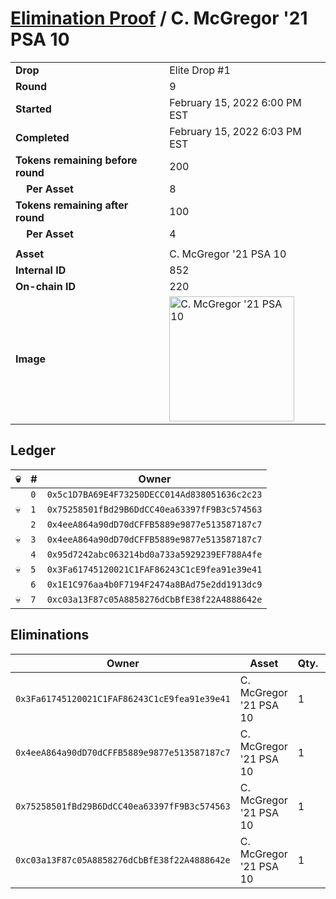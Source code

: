 # [Elimination Proof](./readme.md) / C. McGregor &#039;21 PSA 10

|||
|---|---|
| **Drop** | Elite Drop #1 |
| **Round** | 9 |
| **Started** | February 15, 2022 6:00 PM EST |
| **Completed** | February 15, 2022 6:03 PM EST |
| **Tokens remaining before round** | 200 |
| **&nbsp;&nbsp;&nbsp;&nbsp;Per Asset** | 8 |
| **Tokens remaining after round** | 100 |
| **&nbsp;&nbsp;&nbsp;&nbsp;Per Asset** | 4 |
| | |
| **Asset** | C. McGregor &#039;21 PSA 10 |
| **Internal ID** | 852 |
| **On-chain ID** | 220 |
| **Image** | <img src="https://tcdn.blokpax.com/95836cf2-27e3-4c19-abd5-6ea6de8f3e02/be0d146bc4b7a033e63e59ef0b3ba7cd872744b1c7e4191c4b2685ec57e9e305.png" height="200" alt="C. McGregor &#039;21 PSA 10" /> |

## Ledger

| 💀 | # | Owner |
| --- | --- | --- |
|  | `0` | `0x5c1D7BA69E4F73250DECC014Ad838051636c2c23` |
| 💀 | `1` | `0x75258501fBd29B6DdCC40ea63397fF9B3c574563` |
|  | `2` | `0x4eeA864a90dD70dCFFB5889e9877e513587187c7` |
| 💀 | `3` | `0x4eeA864a90dD70dCFFB5889e9877e513587187c7` |
|  | `4` | `0x95d7242abc063214bd0a733a5929239EF788A4fe` |
| 💀 | `5` | `0x3Fa61745120021C1FAF86243C1cE9fea91e39e41` |
|  | `6` | `0x1E1C976aa4b0F7194F2474a8BAd75e2dd1913dc9` |
| 💀 | `7` | `0xc03a13F87c05A8858276dCbBfE38f22A4888642e` |


## Eliminations

| Owner | Asset | Qty. | Transaction |
| --- | --- | --- | --- |
| `0x3Fa61745120021C1FAF86243C1cE9fea91e39e41` | C. McGregor '21 PSA 10 | 1 | [Polygonscan](https://polygonscan.com/tx/0xbf41dd8860b02e994fefd906be9e1ae54be9f7353c50a8d1211eaa874c9e4bfe) |
| `0x4eeA864a90dD70dCFFB5889e9877e513587187c7` | C. McGregor '21 PSA 10 | 1 | [Polygonscan](https://polygonscan.com/tx/0x3b04efb7d09a18f6fa0740882e785d8df276d9cf2aad01875a0fccf7ccbe20d1) |
| `0x75258501fBd29B6DdCC40ea63397fF9B3c574563` | C. McGregor '21 PSA 10 | 1 | [Polygonscan](https://polygonscan.com/tx/0xd98fe71c3e2adedb4b12090d6b80aa5f3fba4659b6e9497d8de036d77b5c987c) |
| `0xc03a13F87c05A8858276dCbBfE38f22A4888642e` | C. McGregor '21 PSA 10 | 1 | [Polygonscan](https://polygonscan.com/tx/0x5a4ce4b09014c663b647d5ec3fa98d327a42cd271e884a686f6f4d8d03ebd457) |
